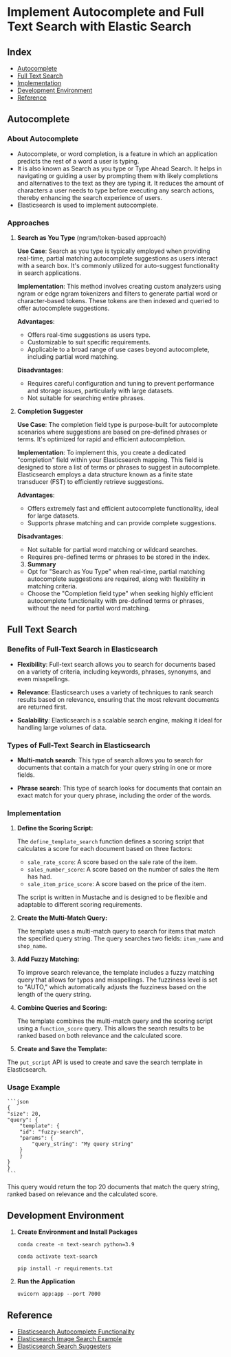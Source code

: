 # Implement Autocomplete and Full Text Search with Elastic Search

## Index

- [Autocomplete](#autocomplete)
- [Full Text Search](#full-text-search)
- [Implementation](#implementation)
- [Development Environment](#development-environment)
- [Reference](#reference)

## Autocomplete

### About Autocomplete

- Autocomplete, or word completion, is a feature in which an application predicts the rest of a word a user is typing.
- It is also known as Search as you type or Type Ahead Search. It helps in navigating or guiding a user by prompting them with likely completions and alternatives to the text as they are typing it. It reduces the amount of characters a user needs to type before executing any search actions, thereby enhancing the search experience of users.
- Elasticsearch is used to implement autocomplete.

### Approaches

1. **Search as You Type** (ngram/token-based approach)

   **Use Case**: Search as you type is typically employed when providing real-time, partial matching autocomplete suggestions as users interact with a search box. It's commonly utilized for auto-suggest functionality in search applications.

   **Implementation**: This method involves creating custom analyzers using ngram or edge ngram tokenizers and filters to generate partial word or character-based tokens. These tokens are then indexed and queried to offer autocomplete suggestions.

   **Advantages**:

   - Offers real-time suggestions as users type.
   - Customizable to suit specific requirements.
   - Applicable to a broad range of use cases beyond autocomplete, including partial word matching.

   **Disadvantages**:

   - Requires careful configuration and tuning to prevent performance and storage issues, particularly with large datasets.
   - Not suitable for searching entire phrases.

2. **Completion Suggester**

   **Use Case**: The completion field type is purpose-built for autocomplete scenarios where suggestions are based on pre-defined phrases or terms. It's optimized for rapid and efficient autocompletion.

   **Implementation**: To implement this, you create a dedicated "completion" field within your Elasticsearch mapping. This field is designed to store a list of terms or phrases to suggest in autocomplete. Elasticsearch employs a data structure known as a finite state transducer (FST) to efficiently retrieve suggestions.

   **Advantages**:

   - Offers extremely fast and efficient autocomplete functionality, ideal for large datasets.
   - Supports phrase matching and can provide complete suggestions.

   **Disadvantages**:

   - Not suitable for partial word matching or wildcard searches.
   - Requires pre-defined terms or phrases to be stored in the index.

   3. **Summary**

   - Opt for "Search as You Type" when real-time, partial matching autocomplete suggestions are required, along with flexibility in matching criteria.
   - Choose the "Completion field type" when seeking highly efficient autocomplete functionality with pre-defined terms or phrases, without the need for partial word matching.

## Full Text Search

### Benefits of Full-Text Search in Elasticsearch

- **Flexibility**: Full-text search allows you to search for documents based on a variety of criteria, including keywords, phrases, synonyms, and even misspellings.

- **Relevance**: Elasticsearch uses a variety of techniques to rank search results based on relevance, ensuring that the most relevant documents are returned first.

- **Scalability**: Elasticsearch is a scalable search engine, making it ideal for handling large volumes of data.

### Types of Full-Text Search in Elasticsearch

- **Multi-match search**: This type of search allows you to search for documents that contain a match for your query string in one or more fields.

- **Phrase search**: This type of search looks for documents that contain an exact match for your query phrase, including the order of the words.

### Implementation

1. **Define the Scoring Script:**

   The `define_template_search` function defines a scoring script that calculates a score for each document based on three factors:

   - `sale_rate_score`: A score based on the sale rate of the item.
   - `sales_number_score`: A score based on the number of sales the item has had.
   - `sale_item_price_score`: A score based on the price of the item.

   The script is written in Mustache and is designed to be flexible and adaptable to different scoring requirements.

2. **Create the Multi-Match Query:**

   The template uses a multi-match query to search for items that match the specified query string. The query searches two fields: `item_name` and `shop_name`.

3. **Add Fuzzy Matching:**

   To improve search relevance, the template includes a fuzzy matching query that allows for typos and misspellings. The fuzziness level is set to "AUTO," which automatically adjusts the fuzziness based on the length of the query string.

4. **Combine Queries and Scoring:**

   The template combines the multi-match query and the scoring script using a `function_score` query. This allows the search results to be ranked based on both relevance and the calculated score.

5. **Create and Save the Template:**

The `put_script` API is used to create and save the search template in Elasticsearch.

### Usage Example

    ```json
    {
    "size": 20,
    "query": {
        "template": {
        "id": "fuzzy-search",
        "params": {
            "query_string": "My query string"
        }
        }
    }
    }
    ```

This query would return the top 20 documents that match the query string, ranked based on relevance and the calculated score.

## Development Environment

1. **Create Environment and Install Packages**

   ```shell
   conda create -n text-search python=3.9
   ```

   ```shell
   conda activate text-search
   ```

   ```shell
   pip install -r requirements.txt
   ```

2. **Run the Application**

   ```shell
   uvicorn app:app --port 7000
   ```

## Reference

- [Elasticsearch Autocomplete Functionality](https://taranjeet.medium.com/elasticsearch-building-autocomplete-functionality-494fcf81a7cf)
- [Elasticsearch Image Search Example](https://www.sbert.net/examples/applications/image-search/README.html)
- [Elasticsearch Search Suggesters](https://www.elastic.co/guide/en/elasticsearch/reference/current/search-suggesters.html#completion-suggester)
